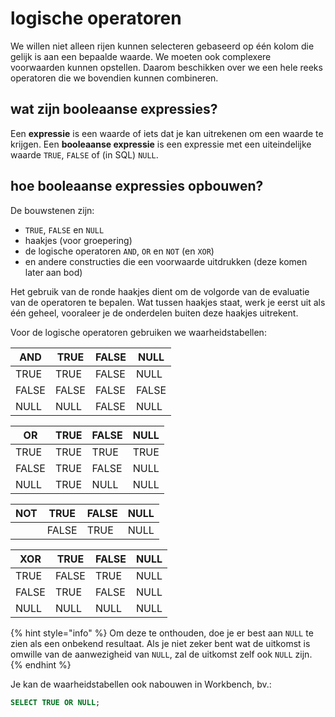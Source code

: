 # logische operatoren
We willen niet alleen rijen kunnen selecteren gebaseerd op één kolom die gelijk is aan een bepaalde waarde. We moeten ook complexere voorwaarden kunnen opstellen. Daarom beschikken over we een hele reeks operatoren die we bovendien kunnen combineren.

## wat zijn booleaanse expressies?
Een **expressie** is een waarde of iets dat je kan uitrekenen om een waarde te krijgen. Een **booleaanse expressie** is een expressie met een uiteindelijke waarde `TRUE`, `FALSE` of (in SQL) `NULL`.

## hoe booleaanse expressies opbouwen?
De bouwstenen zijn:

* `TRUE`, `FALSE` en `NULL`
* haakjes (voor groepering)
* de logische operatoren `AND`, `OR` en `NOT` (en `XOR`)
* en andere constructies die een voorwaarde uitdrukken (deze komen later aan bod)

Het gebruik van de ronde haakjes dient om de volgorde van de evaluatie van de operatoren te bepalen. Wat tussen haakjes staat, werk je eerst uit als één geheel, vooraleer je de onderdelen buiten deze haakjes uitrekent.

Voor de logische operatoren gebruiken we waarheidstabellen:

| AND   | TRUE  | FALSE | NULL |
|-------|-------|-------|------|
| TRUE  | TRUE  | FALSE | NULL |
| FALSE | FALSE | FALSE | FALSE |
| NULL  | NULL  | FALSE  | NULL |

| OR    | TRUE | FALSE | NULL |
|-------|------|-------|------|
| TRUE  | TRUE | TRUE  | TRUE |
| FALSE | TRUE | FALSE | NULL |
| NULL  | TRUE | NULL  | NULL |

| NOT | TRUE  | FALSE | NULL |
|-----|-------|-------|------|
|     | FALSE | TRUE  | NULL |

| XOR   | TRUE  | FALSE | NULL |
|-------|-------|-------|------|
| TRUE  | FALSE | TRUE  | NULL |
| FALSE | TRUE  | FALSE | NULL |
| NULL  | NULL  | NULL  | NULL |

{% hint style="info" %}
Om deze te onthouden, doe je er best aan `NULL` te zien als een onbekend resultaat. Als je niet zeker bent wat de uitkomst is omwille van de aanwezigheid van `NULL`, zal de uitkomst zelf ook `NULL` zijn.
{% endhint %}

Je kan de waarheidstabellen ook nabouwen in Workbench, bv.:

```sql
SELECT TRUE OR NULL;
```
